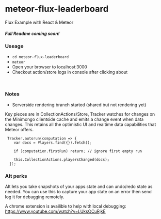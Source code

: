 # meteor-flux-leaderboard
Flux Example with React &amp; Meteor 

##### Full Readme coming soon!

### Useage

- `cd meteor-flux-leaderboard`
- `meteor`
- Open your browser to localhost:3000
- Checkout action/store logs in console after clicking about


<br>

### Notes 

- Serverside rendering branch started (shared but not rendering yet)

Key pieces are in CollectionActions/Store, Tracker watches for changes on the Minimongo clientside cache and emits a change event when data changes. This retains all the optimistic UI and realtime data capabilities that Meteor offers.

```
 Tracker.autorun(computation => {
    var docs = Players.find({}).fetch();
    
    if (computation.firstRun) return; // ignore first empty run
    
    this.CollectionActions.playersChanged(docs);
  });
```

### Alt perks

Alt lets you take snapshots of your apps state and can undo/redo state as needed. You can use this to capture your app state on an error then send log it for debugging remotely. 

A chrome extension is availible to help with local debugging:  
https://www.youtube.com/watch?v=LUksOCuRjkE
